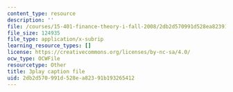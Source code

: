 ```yaml
---
content_type: resource
description: ''
file: /courses/15-401-finance-theory-i-fall-2008/2db2d570991d528ea82391b193265412_sMKQywwkIjQ.vtt
file_size: 124935
file_type: application/x-subrip
learning_resource_types: []
license: https://creativecommons.org/licenses/by-nc-sa/4.0/
ocw_type: OCWFile
resourcetype: Other
title: 3play caption file
uid: 2db2d570-991d-528e-a823-91b193265412
---
```

